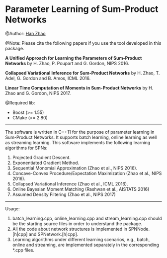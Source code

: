 # Parameter Learning of Sum-Product Networks

@Author: [Han Zhao](http://www.cs.cmu.edu/~hzhao1/)

@Note: Please cite the following papers if you use the tool developed in this package.

**A Unified Approach for Learning the Parameters of Sum-Product Networks**
by H. Zhao, P. Poupart and G. Gordon, NIPS 2016.

**Collapsed Variational Inference for Sum-Product Networks**
by H. Zhao, T. Adel, G. Gordon and B. Amos, ICML 2016.

**Linear Time Computation of Moments in Sum-Product Networks**
by H. Zhao and G. Gordon, NIPS 2017.

@Required lib:
 - Boost (>= 1.55)
 - CMake (>= 2.80)

-------------------------------------------------------------------------------
The software is written in C++11 for the purpose of parameter learning 
in Sum-Product Networks. It supports batch learning, online learning as 
well as streaming learning. This software implements the following learning
algorithms for SPNs:

1.  Projected Gradient Descent.
2.  Exponentiated Gradient Method.
3.  Sequential Monomial Approximation (Zhao et al., NIPS 2016).
4.  Concave-Convex Procedure/Expectation Maximization (Zhao et al., NIPS 2016).
5.  Collapsed Variational Inference (Zhao et al., ICML 2016).
6.  Online Bayesian Moment Matching (Rashwan et al., AISTATS 2016)
7.  Assumed Density Filtering (Zhao et al., NIPS 2017)

-------------------------------------------------------------------------------


Usage: 

1.  batch\_learning.cpp, online\_learning.cpp and stream_learning.cpp should be the starting source files in order to understand the package.
2.  All the code about network structures is implemented in SPNNode.[h|cpp] and SPNetwork.[h|cpp].
3.  Learning algorithms under different learning scenarios, e.g., batch, online and streaming, are implemented separately in the corresponding *.cpp files.
